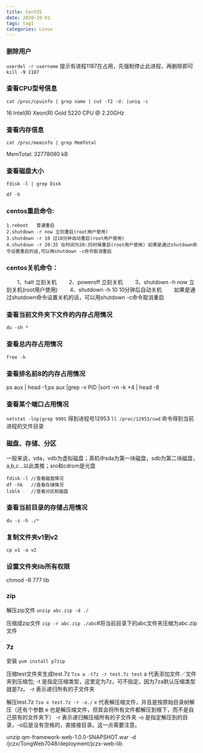 ```yaml
---
title: CentOS
date: 2020-10-01
tags: tag1
categories: Linux
---
```

### 删除用户
`userdel -r username`
提示有进程1187在占用，先强制停止此进程，再删除即可
`kill -9 1187`


### 查看CPU型号信息
`cat /proc/cpuinfo | grep name | cut -f2 -d: |uniq -c`

16  Intel(R) Xeon(R) Gold 5220 CPU @ 2.20GHz

### 查看内存信息
`cat /proc/meminfo | grep MemTotal`

MemTotal:       32778080 kB

### 查看磁盘大小
`fdisk -l | grep Disk`

`df -h`

### centos重启命令: 
	1.reboot   普通重启 
	2.shutdown -r now 立刻重启(root用户使用) 
	3.shutdown -r 10 过10分钟自动重启(root用户使用) 
	4.shutdown -r 20:35 在时间为20:35时候重启(root用户使用) 如果是通过shutdown命令设置重启的话,可以用shutdown -c命令取消重启 

### centos关机命令：
　　1、halt 立刻关机
　　2、poweroff 立刻关机
　　3、shutdown -h now 立刻关机(root用户使用)
　　4、shutdown -h 10 10分钟后自动关机
　　如果是通过shutdown命令设置关机的话，可以用shutdown -c命令取消重启


### 查看当前文件夹下文件的内存占用情况
`du -sh *`

### 查看总内存占用情况
`free -h`

### 查看排名前8的内存占用情况
ps aux | head -1;ps aux |grep -v PID |sort -rn -k +4 | head -8

### 查看某个端口占用情况
`netstat -lnp|grep 9901`
得到进程号12953
`ll /proc/12953/cwd` 命令得到当前进程的文件目录


### 磁盘、存储、分区
一般来说，vda，vdb为虚拟磁盘；真机中sda为第一块磁盘，sdb为第二块磁盘，a,b,c...以此类推；sro和cdrom是光盘
```
fdisk -l //查看磁盘情况
df -hk   //查看存储情况
lsblk    //查看分区和磁盘
```

### 查看当前目录的存储占用情况
`du -s -h ./*`

### 复制文件夹v1到v2
`cp v1 -a v2`

### 设置文件夹lib所有权限
chmod -R 777 lib

### zip 

解压zip文件
`unzip abc.zip -d ./`

压缩成zip文件
`zip -r abc.zip ./abc`#将当前目录下的abc文件夹压缩为abc.zip文件

### 7z
安装
`yum install p7zip`

压缩test文件夹生成test.7z
`7za a -t7z -r test.7z test`
a  代表添加文件／文件夹到压缩包;
-t  是指定压缩类型，这里定为7z，可不指定，因为7za默认压缩类型就是7z。
-r 表示递归所有的子文件夹

解压test.7z
`7za x test.7z -r -o./`
x  代表解压缩文件，并且是按原始目录树解压（还有个参数 e 也是解压缩文件，但其会将所有文件都解压到根下，而不是自己原有的文件夹下）
-r 表示递归解压缩所有的子文件夹
-o 是指定解压到的目录，-o后是没有空格的，直接接目录。这一点需要注意。


   unzip qm-framework-web-1.0.0-SNAPSHOT.war -d /jczx/TongWeb7048/deployment/jczx-web-lib






